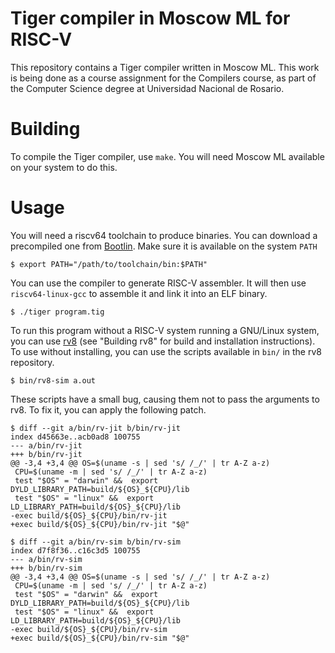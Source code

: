 # Tiger compiler in Moscow ML for RISC-V

This repository contains a Tiger compiler written in Moscow ML. This work
is being done as a course assignment for the Compilers course, as part of
the Computer Science degree at Universidad Nacional de Rosario.

# Building

To compile the Tiger compiler, use `make`. You will need Moscow ML
available on your system to do this.

# Usage

You will need a riscv64 toolchain to produce binaries. You can download
a precompiled one from [Bootlin](https://toolchains.bootlin.com/). Make
sure it is available on the system `PATH`

    $ export PATH="/path/to/toolchain/bin:$PATH"

You can use the compiler to generate RISC-V assembler. It will then use
`riscv64-linux-gcc` to assemble it and link it into an ELF binary.

    $ ./tiger program.tig

To run this program without a RISC-V system running a GNU/Linux system,
you can use [rv8](https://rv8.io/) (see "Building rv8" for build and
installation instructions). To use without installing, you can use the
scripts available in `bin/` in the rv8 repository.

    $ bin/rv8-sim a.out

These scripts have a small bug, causing them not to pass the arguments
to rv8. To fix it, you can apply the following patch.

    $ diff --git a/bin/rv-jit b/bin/rv-jit
    index d45663e..acb0ad8 100755
    --- a/bin/rv-jit
    +++ b/bin/rv-jit
    @@ -3,4 +3,4 @@ OS=$(uname -s | sed 's/ /_/' | tr A-Z a-z)
     CPU=$(uname -m | sed 's/ /_/' | tr A-Z a-z)
     test "$OS" = "darwin" &&  export DYLD_LIBRARY_PATH=build/${OS}_${CPU}/lib
     test "$OS" = "linux" &&  export LD_LIBRARY_PATH=build/${OS}_${CPU}/lib
    -exec build/${OS}_${CPU}/bin/rv-jit
    +exec build/${OS}_${CPU}/bin/rv-jit "$@"
    
    $ diff --git a/bin/rv-sim b/bin/rv-sim
    index d7f8f36..c16c3d5 100755
    --- a/bin/rv-sim
    +++ b/bin/rv-sim
    @@ -3,4 +3,4 @@ OS=$(uname -s | sed 's/ /_/' | tr A-Z a-z)
     CPU=$(uname -m | sed 's/ /_/' | tr A-Z a-z)
     test "$OS" = "darwin" &&  export DYLD_LIBRARY_PATH=build/${OS}_${CPU}/lib
     test "$OS" = "linux" &&  export LD_LIBRARY_PATH=build/${OS}_${CPU}/lib
    -exec build/${OS}_${CPU}/bin/rv-sim
    +exec build/${OS}_${CPU}/bin/rv-sim "$@"